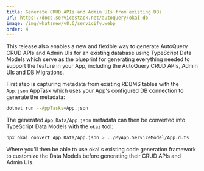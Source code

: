 ```yaml
---
title: Generate CRUD APIs and Admin UIs from existing DBs
url: https://docs.servicestack.net/autoquery/okai-db
image: /img/whatsnew/v8.6/servicify.webp
order: 4
---
```


This release also enables a new and flexible way to generate AutoQuery CRUD APIs and Admin UIs for an existing 
database using TypeScript Data Models which serve as the blueprint for generating everything needed to support 
the feature in your App, including the AutoQuery CRUD APIs, Admin UIs and DB Migrations.

First step is capturing metadata from existing RDBMS tables with the `App.json` AppTask which uses your 
App's configured DB connection to generate the metadata:

```sh
dotnet run --AppTasks=App.json
```

The generated `App_Data/App.json` metadata can then be converted into TypeScript Data Models with the `okai` tool:

```sh
npx okai convert App_Data/App.json > ../MyApp.ServiceModel/App.d.ts
```

Where you'll then be able to use okai's existing code generation framework to customize the Data Models 
before generating their CRUD APIs and Admin UIs.
